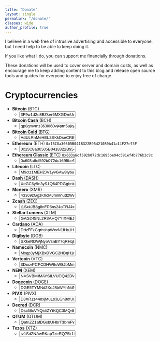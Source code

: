 ```yaml
---
title: "Donate"
layout: single
permalink: "/donate/"
classes: wide
author_profile: true
---
```


I believe in a web free of intrusive advertising and accessible to everyone, but
I need help to be able to keep doing it.

If you like what I do, you can support me financially through donations.

These donations will be used to cover server and domain costs, as well as encourage
me to keep adding content to this blog and release open source tools and guides
for everyone to enjoy free of charge.

# Cryptocurrencies

- [<i class="fas fa-qrcode"></i>](/assets/images/cryptocurrency-qrs/btc.png) **Bitcoin** (BTC) [<i class="fas fa-external-link-alt"></i>](bitcoin:3F9w1d2u8BZker6MXGDmUmEkEqyRdNXaqV)
  - <input type="text" onclick="this.focus();this.select();document.execCommand('copy');alert('BTC address copied to clipboard');" readonly="" value="3F9w1d2u8BZker6MXGDmUmEkEqyRdNXaqV">
- [<i class="fas fa-qrcode"></i>](/assets/images/cryptocurrency-qrs/bch.png) **Bitcoin Cash** (BCH) [<i class="fas fa-external-link-alt"></i>](bitcoincash:qp8gmvmz363l060vj4ptn5ujxynja786ssaa6d5e69)
  - <input type="text" onclick="this.focus();this.select();document.execCommand('copy');alert('BCH address copied to clipboard');" readonly="" value="qp8gmvmz363l060vj4ptn5ujxynja786ssaa6d5e69">
- [<i class="fas fa-qrcode"></i>](/assets/images/cryptocurrency-qrs/btg.png) **Bitcoin Gold** (BTG)
  - <input type="text" onclick="this.focus();this.select();document.execCommand('copy');alert('BTG address copied to clipboard');" readonly="" value="AdULRnMeHEL3SKkDseCREr1Vex9xfFJAYK">
- [<i class="fas fa-qrcode"></i>](/assets/images/cryptocurrency-qrs/eth.png) **Ethereum** (ETH) `0x15C8a30505B0418322B954210B0A41a14F27e73F`
  - <input type="text" onclick="this.focus();this.select();document.execCommand('copy');alert('ETH address copied to clipboard');" readonly="" value="0x15C8a30505B0418322B954210B0A41a14F27e73F">
- [<i class="fas fa-qrcode"></i>](/assets/images/cryptocurrency-qrs/etc.png) **Ethereum Classic** (ETC) `0x603a6cf592b072dc1695be94c591ef4b776b2c9c`
  - <input type="text" onclick="this.focus();this.select();document.execCommand('copy');alert('ETC address copied to clipboard');" readonly="" value="0x603a6cf592b072dc1695be94c591ef4b776b2c9c">
- [<i class="fas fa-qrcode"></i>](/assets/images/cryptocurrency-qrs/ltc.png) **Litecoin** (LTC)
  - <input type="text" onclick="this.focus();this.select();document.execCommand('copy');alert('LTC address copied to clipboard');" readonly="" value="M9ctz1MEH2JV1yvGAw8iybucxKi8oYT8PL">
- [<i class="fas fa-qrcode"></i>](/assets/images/cryptocurrency-qrs/dash.png) **Dash** (DASH)
  - <input type="text" onclick="this.focus();this.select();document.execCommand('copy');alert('DASH address copied to clipboard');" readonly="" value="XeGC6y9n3yS1Q64PDGgbnkS8VnG3B9Rzvt">
- [<i class="fas fa-qrcode"></i>](/assets/images/cryptocurrency-qrs/xmr.png) **Monero** (XMR)
  - <input type="text" onclick="this.focus();this.select();document.execCommand('copy');alert('XMR address copied to clipboard');" readonly="" value="43369zGgzKhcMJmmnudzWwM1ofcpb6Gu9dsydzuydWtKLUQPYri6xJ9RYHerYXTW9dBUQmXPRkHAFNAPsa46QdNf8cfrtDG">
- [<i class="fas fa-qrcode"></i>](/assets/images/cryptocurrency-qrs/zec.png) **Zcash** (ZEC)
  - <input type="text" onclick="this.focus();this.select();document.execCommand('copy');alert('ZEC address copied to clipboard');" readonly="" value="t1SxkJB8g8nFP5ns24oTRJ4wXchJz28SA9y">
- [<i class="fas fa-qrcode"></i>](/assets/images/cryptocurrency-qrs/xlm.png) **Stellar Lumens** (XLM)
  - <input type="text" onclick="this.focus();this.select();document.execCommand('copy');alert('XLM address copied to clipboard');" readonly="" value="GAG245NL2R3AHQ7YIXMEJUU5U7K4PJCAL2XQXAHMLCFN7A66WIR3GFDH">
- [<i class="fas fa-qrcode"></i>](/assets/images/cryptocurrency-qrs/ada.png) **Cardano** (ADA)
  - <input type="text" onclick="this.focus();this.select();document.execCommand('copy');alert('ADA address copied to clipboard');" readonly="" value="DdzFFzCqrhshpWxvN1fHy1HHq8QKNVrBpcbwG4J2V3VQUWctFTMHc7Qgd7zndDd7xdJsz8EazMnyT83cfEpVmG36Q6UYeJa9gmf218Dn">
- [<i class="fas fa-qrcode"></i>](/assets/images/cryptocurrency-qrs/dgb.png) **Digibyte** (DGB)
  - <input type="text" onclick="this.focus();this.select();document.execCommand('copy');alert('DGB address copied to clipboard');" readonly="" value="SXkeRDWjNyoVsnBY7qRHq9m54cGBDr7LNh">
- [<i class="fas fa-qrcode"></i>](/assets/images/cryptocurrency-qrs/nmc.png) **Namecoin** (NMC)
  - <input type="text" onclick="this.focus();this.select();document.execCommand('copy');alert('NMC address copied to clipboard');" readonly="" value="Mxgp3yMjXBxDVGC2HBqH1mnWptCabURHPS">
- [<i class="fas fa-qrcode"></i>](/assets/images/cryptocurrency-qrs/vtc.png) **Vertcoin** (VTC)
  - <input type="text" onclick="this.focus();this.select();document.execCommand('copy');alert('VTC address copied to clipboard');" readonly="" value="3DocvPCPCDHW8uW8JbMmbQdn1sHG5SAtKd">
- [<i class="fas fa-qrcode"></i>](/assets/images/cryptocurrency-qrs/xem.png) **NEM** (XEM)
  - <input type="text" onclick="this.focus();this.select();document.execCommand('copy');alert('XEM address copied to clipboard');" readonly="" value="NASVBMIMAYSILVUOQ42BVFVEMKNREZ5TXG7YECGE">
- [<i class="fas fa-qrcode"></i>](/assets/images/cryptocurrency-qrs/doge.png) **Dogecoin** (DOGE)
  - <input type="text" onclick="this.focus();this.select();document.execCommand('copy');alert('DOGE address copied to clipboard');" readonly="" value="DGE5TYMNd2XoJ8bWYhNdNUU9i4Ms1yUGi3">
- [<i class="fas fa-qrcode"></i>](/assets/images/cryptocurrency-qrs/pivx.png) **PIVX** (PIVX)
  - <input type="text" onclick="this.focus();this.select();document.execCommand('copy');alert('PIVX address copied to clipboard');" readonly="" value="DJXR1z44dxjMuLs3LGn8dfUDzivoxaVhFS">
- [<i class="fas fa-qrcode"></i>](/assets/images/cryptocurrency-qrs/dcr.png) **Decred** (DCR)
  - <input type="text" onclick="this.focus();this.select();document.execCommand('copy');alert('DCR address copied to clipboard');" readonly="" value="Dsc58cVYQidtZYtKQC3MQr8UtrCN8cCNjGk">
- [<i class="fas fa-qrcode"></i>](/assets/images/cryptocurrency-qrs/qtum.png) **QTUM** (QTUM)
  - <input type="text" onclick="this.focus();this.select();document.execCommand('copy');alert('QTUM address copied to clipboard');" readonly="" value="QatnZZ1afDGsbUHbrT3bmFWz3FzqddmhbL">
- [<i class="fas fa-qrcode"></i>](/assets/images/cryptocurrency-qrs/xtz.png) **Tezos** (XTZ)
  - <input type="text" onclick="this.focus();this.select();document.execCommand('copy');alert('XTZ address copied to clipboard');" readonly="" value="tz1SdZNAwRKapTztrRQ75k1K1S5zFxLSLeX3">
